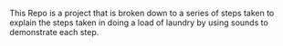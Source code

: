This Repo is a project that is broken down to a series of steps taken to explain the steps taken in doing a load of laundry by using sounds to demonstrate each step.
